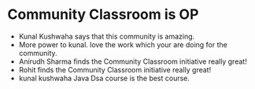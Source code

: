 # Community Classroom is OP

- Kunal Kushwaha says that this community is amazing.
- More power to kunal. love the work which your are doing for the community.
- Anirudh Sharma finds the Community Classroom initiative really great!
-  Rohit finds the Community Classroom initiative really great!
- kunal kushwaha Java Dsa course is the best course.

